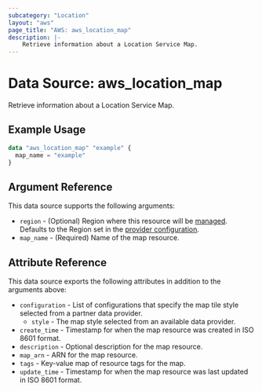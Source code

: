 ```yaml
---
subcategory: "Location"
layout: "aws"
page_title: "AWS: aws_location_map"
description: |-
    Retrieve information about a Location Service Map.
---
```


# Data Source: aws_location_map

Retrieve information about a Location Service Map.

## Example Usage

```terraform
data "aws_location_map" "example" {
  map_name = "example"
}
```

## Argument Reference

This data source supports the following arguments:

* `region` - (Optional) Region where this resource will be [managed](https://docs.aws.amazon.com/general/latest/gr/rande.html#regional-endpoints). Defaults to the Region set in the [provider configuration](https://registry.terraform.io/providers/hashicorp/aws/latest/docs#aws-configuration-reference).
* `map_name` - (Required) Name of the map resource.

## Attribute Reference

This data source exports the following attributes in addition to the arguments above:

* `configuration` - List of configurations that specify the map tile style selected from a partner data provider.
    * `style` - The map style selected from an available data provider.
* `create_time` - Timestamp for when the map resource was created in ISO 8601 format.
* `description` - Optional description for the map resource.
* `map_arn` - ARN for the map resource.
* `tags` - Key-value map of resource tags for the map.
* `update_time` - Timestamp for when the map resource was last updated in ISO 8601 format.
